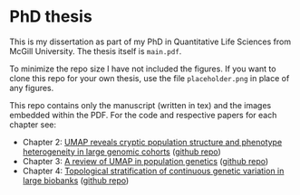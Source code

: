 # PhD thesis

This is my dissertation as part of my PhD in Quantitative Life Sciences from McGill University. The thesis itself is `main.pdf`.

To minimize the repo size I have not included the figures. If you want to clone this repo for your own thesis, use the file `placeholder.png` in place of any figures.

This repo contains only the manuscript (written in tex) and the images embedded within the PDF. For the code and respective papers for each chapter see:

* Chapter 2: [UMAP reveals cryptic population structure and phenotype heterogeneity in large genomic cohorts](https://journals.plos.org/plosgenetics/article?id=10.1371/journal.pgen.1008432) ([github repo](https://github.com/diazale/gt-dimred))
* Chapter 3: [A review of UMAP in population genetics](https://www.nature.com/articles/s10038-020-00851-4) ([github repo](https://github.com/diazale/umap_review/))
* Chapter 4: [Topological stratification of continuous genetic variation in large biobanks](https://www.biorxiv.org/content/10.1101/2023.07.06.548007v1) ([github repo](https://github.com/diazale/topstrat/))
